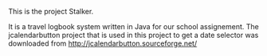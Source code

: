 This is the project Stalker.

It is a travel logbook system written in Java for our school assignement.
The jcalendarbutton project that is used in this project to get a date selector was downloaded from http://jcalendarbutton.sourceforge.net/
